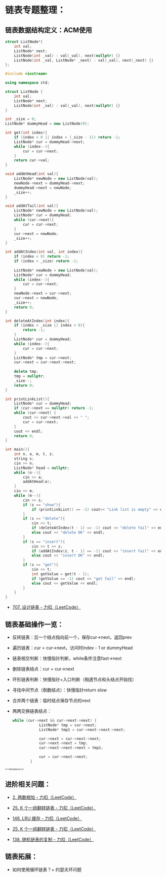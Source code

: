 # 链表专题整理：

## 链表数据结构定义：ACM使用

```C++
struct ListNode*{
    int val;
    ListNode* next;
    ListNode(int _val) : val(_val), next(nullptr) {}
    ListNode(int _val, ListNode* _next) : val(_val), next(_next) {}
};
```
```C++
#include <iostream>

using namespace std;

struct ListNode {
    int val;
    ListNode* next;
    ListNode(int _val) : val(_val), next(nullptr) {}
}

int _size = 0;
ListNode* dummyHead = new ListNode(0);

int get(int index){
    if (index < 0 || index > (_size - 1)) return -1;
    ListNode* cur = dummyHead->next;
    while (index--){
        cur = cur->next;
    }
    return cur->val;
}

void addAtHead(int val){
    ListNode* newNode = new ListNode(val);
    newNode->next = dummyHead->next;
    dummyHead->next = newNode;
    _size++;
}

void addAtTail(int val){
    ListNode* newNode = new ListNode(val);
    ListNode* cur = dummyHead;
    while (cur->next){
        cur = cur->next;
    }
    cur->next = newNode;
    _size++;
}

int addAtIndex(int val, int index){
    if (index < 0) return -1;
    if (index > _size) return -1;
    
    ListNode* newNode = new ListNode(val);
    ListNode* cur = dummyHead;
    while (index--){
        cur = cur->next;
    }
    newNode->next = cur->next;
    cur->next = newNode;
    _size++;
    return 0;
}

int deleteAtIndex(int index){
    if (index > _size || index < 0){
        return -1;
    }
    ListNode* cur = dummyHead;
    while (index--){
        cur = cur->next;
    }
    ListNode* tmp = cur->next;
    cur->next = cur->next->next;
    
    delete tmp;
    tmp = nullptr;
    _size--;
    return 0;
}

int printLinkList(){
    ListNode* cur = dummyHead;
    if (cur->next == nullptr) return -1;
    while (cur->next) {
        cout << cur->next->val << " ";
        cur = cur->next;
    }
    cout << endl;
    return 0;
}

int main(){
    int n, a, m, t, z;
    string s;
    cin >> n;
    ListNode* head = nullptr;
    while (n--){
        cin >> a;
        addAtHead(a);
    }
    cin >> m;
    while (m--){
        cin >> s;
        if (s == "show"){
            if (printLinkList() == -1) cout<< "Link list is empty" << endl;
        }
        if (s == "delete"){
            cin >> t;
            if (deleteAtIndex(t - 1) == -1) cout << "delete fail" << endl;
            else cout << "delete OK" << endl;
        }
        if (s == "insert"){
            cin >> t >> z;
            if (addAtIndex(z, t - 1) == -1) cout << "insert fail" << endl;
            else cout << "insert OK" << endl;
        }
        if (s == "get"){
            cin >> t;
            int getValue = get(t - 1);
            if (getValue == -1) cout << "get fail" << endl;
            else cout << getValue << endl;
        }
    }
}
```

- [707. 设计链表 - 力扣（LeetCode）](https://leetcode.cn/problems/design-linked-list/description/)

## 链表基础操作一览：

- 反转链表：后一个结点指向前一个，保存cur->next，返回prev

- 遍历链表：cur = cur->next，访问时index - 1 or dummyHead

- 链表相交判断：快慢指针判断，while条件注意fast->next

- 删除链表结点：cur = cur->next

- 环形链表判断：快慢指针+入口判断（相遇节点和头结点开始找）

- 寻找中间节点（倒数结点）：快慢指针return slow

- 合并两个链表：临时结点保存节点的next

- 两两交换链表结点：

  ```C++
  while (cur->next && cur->next->next) {
              ListNode* tmp = cur->next;
              ListNode* tmp1 = cur->next->next->next;
  
              cur->next = cur->next->next;
              cur->next->next = tmp;
              cur->next->next->next = tmp1;
  
              cur = cur->next->next;
          }
  ```

  

<img src="https://code-thinking.cdn.bcebos.com/pics/24.%E4%B8%A4%E4%B8%A4%E4%BA%A4%E6%8D%A2%E9%93%BE%E8%A1%A8%E4%B8%AD%E7%9A%84%E8%8A%82%E7%82%B91.png" alt="24.两两交换链表中的节点1" style="zoom:33%;" />

## 进阶相关问题：

- [2. 两数相加 - 力扣（LeetCode）](https://leetcode.cn/problems/add-two-numbers/description/?envType=study-plan-v2&envId=top-100-liked)
- [25. K 个一组翻转链表 - 力扣（LeetCode）](https://leetcode.cn/problems/reverse-nodes-in-k-group/description/?envType=study-plan-v2&envId=top-100-liked)
- [146. LRU 缓存 - 力扣（LeetCode）](https://leetcode.cn/problems/lru-cache/?envType=study-plan-v2&envId=top-100-liked)

- [25. K 个一组翻转链表 - 力扣（LeetCode）](https://leetcode.cn/problems/reverse-nodes-in-k-group/?envType=study-plan-v2&envId=top-100-liked)
- [138. 随机链表的复制 - 力扣（LeetCode）](https://leetcode.cn/problems/copy-list-with-random-pointer/description/?envType=study-plan-v2&envId=top-100-liked)

## 链表拓展：

- 如何使用循环链表？+ 约瑟夫环问题
